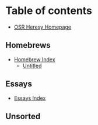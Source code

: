 # Table of contents

* [OSR Heresy Homepage](README.md)

## Homebrews <a id="house-rules"></a>

* [Homebrew Index](house-rules/untitled/README.md)
  * [Untitled](house-rules/untitled/untitled.md)

## Essays

* [Essays Index](essays/untitled.md)

## Unsorted

